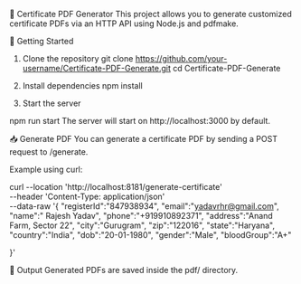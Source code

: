 📄 Certificate PDF Generator
This project allows you to generate customized certificate PDFs via an HTTP API using Node.js and pdfmake.

🚀 Getting Started
1. Clone the repository
git clone https://github.com/your-username/Certificate-PDF-Generate.git
cd Certificate-PDF-Generate

2. Install dependencies
npm install

3. Start the server

npm run start
The server will start on http://localhost:3000 by default.

📥 Generate PDF
You can generate a certificate PDF by sending a POST request to /generate.

Example using curl:

curl --location 'http://localhost:8181/generate-certificate' \
--header 'Content-Type: application/json' \
--data-raw '{
    "registerId":"847938934",
    "email":"yadavrhr@gmail.com",
    "name":" Rajesh Yadav",
    "phone":"+919910892371",
    "address":"Anand Farm, Sector 22",
    "city":"Gurugram",
    "zip":"122016",
    "state":"Haryana",
    "country":"India",
    "dob":"20-01-1980",
    "gender":"Male",
    "bloodGroup":"A+"

}'

📁 Output
Generated PDFs are saved inside the pdf/ directory.